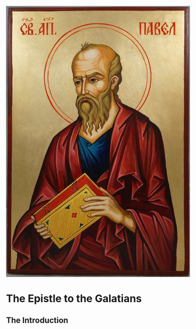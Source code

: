<img class="intro-right" src="../images/art-paul.jpg">

# The Epistle to the Galatians

## The Introduction
